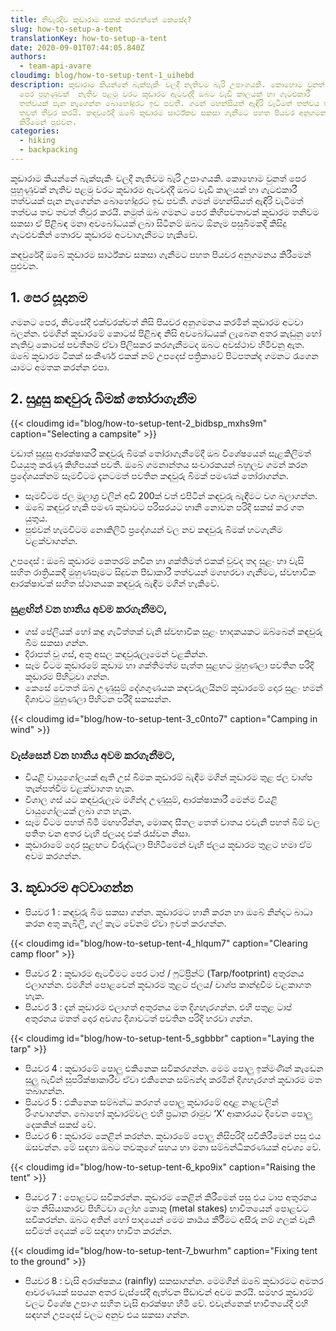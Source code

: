 ```yaml
---
title: නිවැරදිව කූඩාරාම සකස් කරගන්නේ කෙසේද?
slug: how-to-setup-a-tent
translationKey: how-to-setup-a-tent
date: 2020-09-01T07:44:05.840Z
authors:
  - team-api-avare
cloudimg: blog/how-to-setup-tent-1_uihebd
description: කූඩාරාම කියන්නේ බැක්පැකිං වලදී නැතිවම බැරි උපාංගයකි. කොහොම වුනත්
  පෙර පුහුණුවක්  නැතිව පළමු වරට කූඩාරම ඇටවද්දී ඔබට වැඩි කාලයක් හා ගැටළුකාරී
  තත්වයක් පැන නැගෙන්න බොහෝදුරට ඉඩ පවතී. ගමන් මහන්සියත් ඇඳිරි වැටීමත් තත්වය තව
  තවත් තීවුර කරයි. කඳවුරේදී ඔබේ කූඩාරම සාර්ථ්කව සකසා ගැනීමට පහත පියවර අනුගමනය
  කිරීමෙන් පුළුවන.
categories:
  - hiking
  - backpacking
---
```

කූඩාරාම කියන්නේ බැක්පැකිං වලදී නැතිවම බැරි උපාංගයකි. කොහොම වුනත් පෙර පුහුණුවක්  නැතිව පළමු වරට කූඩාරම ඇටවද්දී ඔබට වැඩි කාලයක් හා ගැටළුකාරී තත්වයක් පැන නැගෙන්න බොහෝදුරට ඉඩ පවතී. ගමන් මහන්සියත් ඇඳිරි වැටීමත් තත්වය තව තවත් තීවුර කරයි. නමුත් ඔබ ගමනට පෙර කිහිපවතාවක් කූඩාරම තනිවම සකසා ඒ පිළිබඳ මනා අවබෝධයක් ලබා සිටීනම් ඔබට ඕනෑම පසුබිමකදී කිසිදු ගැටළුවකින් තොරව කූඩාරම අටවාගැනීමට හැකිවේ.

කඳවුරේදී ඔබේ කූඩාරම සාර්ථ්කව සකසා ගැනීමට පහත පියවර අනුගමනය කිරීමෙන් පුළුවන.

## 1.  පෙර සූදානම

ගමනට පෙර, නිවසේදී එක්වරක්වත් නිසි පියවර අනුගමනය කරමින් කූඩාරම අටවා බලන්න. එමගින් කූඩාරමේ කොටස් පිළිබඳ නිසි අවබෝධයක් ලැබෙන අතර කැඩුනු හෝ නැතිවූ කොටස් පවතීනම් ඒවා පිලිසකර කරගැනීමටද ඔබට අවස්ථාව හිමිවනු ඇත. ඔබේ කූඩාරම ටිකක් සංකීර්ණ එකක් නම් උපදෙස් පත්‍රිකාවේ පිටපතක්ද ගමනට රැගෙන යාමට අමතක කරන්න එපා.

## 2.  සුදුසු කඳවුරු බිමක් තෝරාගැනීම

{{< cloudimg id="blog/how-to-setup-tent-2_bidbsp_mxhs9m" caption="Selecting a campsite" >}}

වඩාත් සුදුසු ආරක්ෂාකරී කඳවුරු බිමක් තෝරාගැනීමේදී ඔබ විශේෂයෙන් සැළකිලිමත් වියයුතු කරැණු කිහිපයක් පවතී.
ඔබේ ගමනාන්තය සංචාරකයන් බහුලව ගමන් කරන ප්‍රදේශයක්නම් සෑමවිටම දැනටමත් පවතින කඳවුරු බිමක් පමණක් තෝරාගන්න.

* සෑමවිටම ජල මූලාශ්‍ර වලින් අඩි 200ක් වත් එපිටින් කඳවුරු බැඳීමට වග බලාගන්න.
* ඔබේ කඳවුර හැකි පමණ කුඩාවට පරිසරයට හානි නොවන පරිදි සකස් කර ගත යුතුය.
* පුළුවන් හැමවිටම නොකිලිටි ප්‍රදේශයන් වල නව කඳවුරු බිමක් හටගැනීම වළක්වාගන්න.

උපදෙස් : ඔබේ කූඩාරම කෙතරම් නවීන හා ශක්තිමත් එකක් වුවද තද සුළං හා වැසි සහිත රාත්‍රියකදී මුහුණපෑමට සිදුවන පීඩාකාරී තත්වයන් මගහරවා ගැනීමට, ස්වභාවික ආරක්ෂාවක් සහිත ස්ථානයක කඳවුරු බැඳීම මගින් හැකිවේ.

### සුළඟින් වන හානිය අවම කරගැනීමට,

* ගස් පේලියක් හෝ කඳු ගැටිත්තක් වැනි ස්වභාවික සුළං භාදකයකට ඔබ්බෙන් කඳවුරු බිම සකසා ගන්න.
* දිරාපත් වූ ගස්, අතු අසල කඳවුරුලෑමෙන් වළකින්න.
* සෑම විටම කූඩාරමේ කුඩාම හා ශක්තිමත්ම පැත්ත සුළඟට මුහුණලා පවතින පරිදි කූඩාරම පිහිටුවා ගන්න.
* කෙසේ වෙතත් ඔබ උණුසුම් දේශගුණයක කඳවරුලයිනම් කූඩාරමේ දොර සුළං හමන් දිශාවට මුහුණලා පිහිටන පරීදි සකසන්න.

{{< cloudimg id="blog/how-to-setup-tent-3_c0nto7" caption="Camping in wind" >}}

### වැස්සෙන් වන හානිය අවම කරගැනීමට,

* වියළි වායුගෝලයක් ඇති උස් බිමක කූඩාරම් බැඳීම මගින් කූඩාරම තුළ ජල වාශ්ප තැන්පත්වීම වළක්වාගත හැක.
* විශාල ගස් යට කඳවුරුලෑම මගින්ද උණුසුම්, ආරක්ෂාකාරී මෙන්ම වියළි වායුගෝලයක් ලබා ගත හැක.
* සෑම විටම පහත් බිමි මඟහරින්න, මොකද සීතල තෙත් වාතය එවැනි පහත් බිම් වල පතිත වන අතර වැහි ජලයද එක් රැස්වන නිසා.
* කූඩාරාමේ දොර සුළඟට විරුද්ධලා පිහිටීමෙන් වැහි ජලය කූඩාරම තුළට හමා ඒම අවම කරගන්න.

## 3.  කූඩාරම අටවාගන්න

* පියවර 1 : කඳවුරු බිම සකසා ගන්න. කූඩාරමට හානි කරන හා ඔබේ නින්දට බාධා කරන අතු කැබිලි, ගල් කැට වේනම් ඒවා ඉවත් කරගන්න.

{{< cloudimg id="blog/how-to-setup-tent-4_hlqum7" caption="Clearing camp floor" >}}

* පියවර 2 : කූඩාරම ඇටවීමට පෙර ටාප් / ෆූට්ප්‍රින්ට් (Tarp/footprint) අතුරනය එලාගන්න. එමගින් පොළවෙන් කූඩාරම තුළට ජලය/ වාශ්ප කාන්දුවීම වළකාගත හැක.
* පියවර 3 : දැන් කූඩාරම එලාගත් අතුරනය මත දිගහැරගන්න. එහි පතුළ ටාප් අතුරනය මතත් දොර අවශ්‍ය දිශාවටත් පවතින පරිදි හරවා ගන්න.

{{< cloudimg id="blog/how-to-setup-tent-5_sgbbbr" caption="Laying the tarp" >}}

* පියවර 4 : කූඩාරමේ පොලු එකිනෙක සවිකරගන්න. මෙම පොලු ඉක්මණින් කැඩෙන සුලු බැවින් සුපරික්ෂාකාරීව ඒවා එකිනෙක සම්බන්ද කරමින් දිගහැරගත් කූඩාරම මත තබාගන්න.
* පියවර 5 : එකිනෙක සම්බන්ධ කරගත් පොලු කූඩාරමේ අදාළ නාළවලින් රිංගවාගන්න. බොහෝ කූඩාරම්වල එහි ප්‍රධාන රාමුව ‘X’ ආකාරයට දිවෙන පොලු දෙකකින් සකස් වේ.
* පියවර 6 : කූඩාරම කෙළින් කරන්න. කූඩාරමේ පොලු නිසිපරිදි සවිකිරීමෙන් පසු එය ඔසවන්න. මේ සඳහා ඔබට තවකුගේ සහය හා මනා සම්බන්ධීකරණයක් අවශ්‍ය වේ.

{{< cloudimg id="blog/how-to-setup-tent-6_kpo9ix" caption="Raising the tent" >}}

* පියවර 7 : පොළවට සවිකරන්න. කූඩාරම කෙළින් කිරීමෙන් පසු එය ටාප අතුරනය මත නිසියාකාරව පිහිටවා ලෝහ කොකු (metal stakes) භාවිතයෙන් පොළවට සවිකරන්න. ඔබට අතින් හෝ පාදයෙන් මෙම කාර්‍යය කීර්‍රීමට අසීරු නම් ගලක් වැනි සවිමත් දෙයක් මේ සඳහා භාවිත කරන්න.

{{< cloudimg id="blog/how-to-setup-tent-7_bwurhm" caption="Fixing tent to the ground" >}}

* පියවර 8 : වැසි අරාක්ෂකය (rainfly) සකසාගන්න. මෙමගින් ඔබේ කූඩාරමට අමතර ආවරණයක් සපයන අතර වැස්සේදී ඇත්වන පීඩාවන් අවම කරයි. සමහර කූඩාරම් වලට විශේෂ උපාංග සහිත වැසි ආරක්ෂහ හිමි වේ. එවැන්නෙක් භාවිතයේදී එහි සඳහන් උපදෙස් වලට අනුව එය සකසා ගන්න.